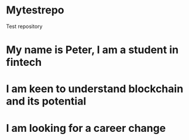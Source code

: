 # Mytestrepo
Test repository
# My name is Peter, I am a student in fintech
# I am keen to understand blockchain and its potential
# I am looking for a career change
